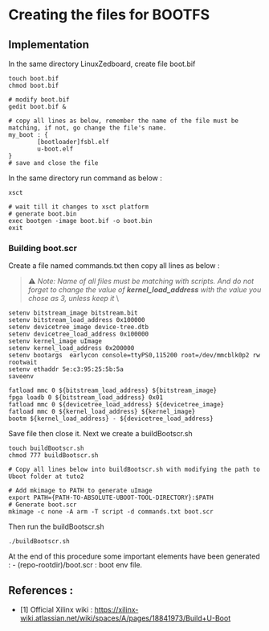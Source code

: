 # Creating the files for BOOTFS

## Implementation
In the same directory LinuxZedboard, create file boot.bif
```
touch boot.bif
chmod boot.bif

# modify boot.bif
gedit boot.bif &

# copy all lines as below, remember the name of the file must be matching, if not, go change the file's name.
my_boot : {
        [bootloader]fsbl.elf
        u-boot.elf
}
# save and close the file
```

In the same directory run command as below : 

```
xsct

# wait till it changes to xsct platform
# generate boot.bin
exec bootgen -image boot.bif -o boot.bin
exit
```

### Building boot.scr
Create a file named commands.txt then copy all lines as below :
> ⚠️ _Note: Name of all files must be matching with scripts. And do not forget to change the value of **kernel_load_address** with the value you chose as 3, unless keep it_ \
```
setenv bitstream_image bitstream.bit
setenv bitstream_load_address 0x100000
setenv devicetree_image device-tree.dtb
setenv devicetree_load_address 0x100000
setenv kernel_image uImage
setenv kernel_load_address 0x200000
setenv bootargs  earlycon console=ttyPS0,115200 root=/dev/mmcblk0p2 rw rootwait
setenv ethaddr 5e:c3:95:25:5b:5a
saveenv

fatload mmc 0 ${bitstream_load_address} ${bitstream_image}
fpga loadb 0 ${bitstream_load_address} 0x01
fatload mmc 0 ${devicetree_load_address} ${devicetree_image}
fatload mmc 0 ${kernel_load_address} ${kernel_image}
bootm ${kernel_load_address} - ${devicetree_load_address}
```

Save file then close it. Next we create a buildBootscr.sh

```shell
touch buildBootscr.sh
chmod 777 buildBootscr.sh

# Copy all lines below into buildBootscr.sh with modifying the path to Uboot folder at tuto2

# Add mkimage to PATH to generate uImage
export PATH={PATH-TO-ABSOLUTE-UBOOT-TOOL-DIRECTORY}:$PATH
# Generate boot.scr
mkimage -c none -A arm -T script -d commands.txt boot.scr
```

Then run the buildBootscr.sh
```
./buildBootscr.sh
```

At the end of this procedure some important elements have been generated :
    - (repo-rootdir)/boot.scr : boot env file.

## References :

- [1] Official Xilinx wiki : https://xilinx-wiki.atlassian.net/wiki/spaces/A/pages/18841973/Build+U-Boot
